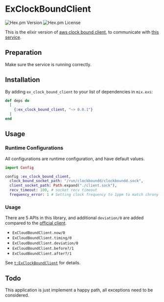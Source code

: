 # ExClockBoundClient
![Hex.pm Version](https://img.shields.io/hexpm/v/ex_clock_bound_client)
![Hex.pm License](https://img.shields.io/hexpm/l/ex_clock_bound_client)

This is the elixir version of [aws clock bound client](https://github.com/aws/clock-bound/tree/main/clock-bound-c), to communicate with [this service](https://github.com/aws/clock-bound).

## Preparation

Make sure the service is running correctly.

## Installation

By adding `ex_clock_bound_client` to your list of dependencies in `mix.exs`:

```elixir
def deps do
  [
    {:ex_clock_bound_client, "~> 0.0.1"}
  ]
end
```

## Usage

### Runtime Configurations

All configurations are runtime configuration, and have default values.

```elixir
import Config

config :ex_clock_bound_client,
  clock_bound_socket_path: "/run/clockboundd/clockboundd.sock",
  client_socket_path: Path.expand("./client.sock"),
  recv_timeout: 100, # socket recv timeout
  frequency_error: 1 # Setting clock frequency to 1ppm to match chrony
```

### Usage

There are 5 APIs in this library, and additional `deviation/0` are added compared to the [official client](https://github.com/aws/clock-bound/tree/main/clock-bound-c).

- `ExCloudBoundClient.now/0`
- `ExCloudBoundClient.timing/0`
- `ExCloudBoundClient.deviation/0`
- `ExCloudBoundClient.before?/1`
- `ExCloudBoundClient.after?/1`

See [`t:ExClockBoundClient`](https://hexdocs.pm/ex_clock_bound_client/ExClockBoundClient.html) for details.

## Todo

This application is just implement a happy path, all exceptions need to be considered.
